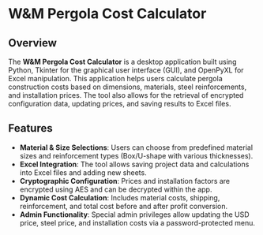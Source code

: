 # W&M Pergola Cost Calculator

## Overview

The **W&M Pergola Cost Calculator** is a desktop application built using Python, Tkinter for the graphical user interface (GUI), and OpenPyXL for Excel manipulation. This application helps users calculate pergola construction costs based on dimensions, materials, steel reinforcements, and installation prices. The tool also allows for the retrieval of encrypted configuration data, updating prices, and saving results to Excel files.

## Features

- **Material & Size Selections**: Users can choose from predefined material sizes and reinforcement types (Box/U-shape with various thicknesses).
- **Excel Integration**: The tool allows saving project data and calculations into Excel files and adding new sheets.
- **Cryptographic Configuration**: Prices and installation factors are encrypted using AES and can be decrypted within the app.
- **Dynamic Cost Calculation**: Includes material costs, shipping, reinforcement, and total cost before and after profit conversion.
- **Admin Functionality**: Special admin privileges allow updating the USD price, steel price, and installation costs via a password-protected menu.

